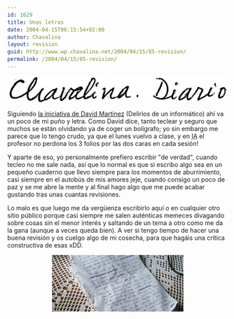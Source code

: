 ```yaml
---
id: 1629
title: Unas letras
date: 2004-04-15T06:15:54+02:00
author: Chavalina
layout: revision
guid: http://www.wp.chavalina.net/2004/04/15/85-revision/
permalink: /2004/04/15/85-revision/
---
```

<p align="center">
  <img src="/imagenes/fotos/escrito.jpg" width="500" height="60" />
</p>

Siguiendo <a href="http://dmnet.bitacoras.com/index.php?id=1728" target="_blank">la iniciativa de David Mart&iacute;nez</a> (Delirios de un informático) ah&iacute; va un poco de mi pu&ntilde;o y letra. Como David dice, tanto teclear y seguro que muchos se están olvidando ya de coger un bol&iacute;grafo; yo sin embargo me parece que lo tengo crudo, ya que el lunes vuelvo a clase, y en <acronym title="Inteligencia Artificial">IA</acronym> el profesor no perdona los 3 folios por las dos caras en cada sesi&oacute;n!

Y aparte de eso, yo personalmente prefiero escribir "de verdad", cuando tecleo no me sale nada, as&iacute; que lo normal es que si escribo algo sea en un peque&ntilde;o cuaderno que llevo siempre para los momentos de aburrimiento, casi siempre en el autob&uacute;s de mis amores jeje, cuando consigo un poco de paz y se me abre la mente y al final hago algo que me puede acabar gustando tras unas cuantas revisiones. 

Lo malo es que luego me da verg&uuml;enza escribirlo aqu&iacute; o en cualquier otro sitio p&uacute;blico porque casi siempre me salen auténticas memeces divagando sobre cosas sin el menor interés y saltando de un tema a otro como me da la gana (aunque a veces queda bien). A ver si tengo tiempo de hacer una buena revisi&oacute;n y os cuelgo algo de mi cosecha, para que hagáis una cr&iacute;tica constructiva de esas xDD. 

<p align="center">
  <img src="/imagenes/fotos/folios.jpg" width="300" height="129" />
</p>